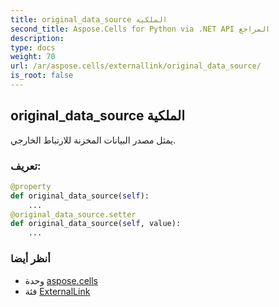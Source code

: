 ```yaml
---
title: original_data_source الملكية
second_title: Aspose.Cells for Python via .NET API المراجع
description:
type: docs
weight: 70
url: /ar/aspose.cells/externallink/original_data_source/
is_root: false
---
```

##  original_data_source الملكية

يمثل مصدر البيانات المخزنة للارتباط الخارجي.
###  تعريف:
```python
@property
def original_data_source(self):
    ...
@original_data_source.setter
def original_data_source(self, value):
    ...
```

###  أنظر أيضا
* وحدة [aspose.cells](../../)
* فئة [ExternalLink](/cells/python-net/ar/aspose.cells/externallink)

